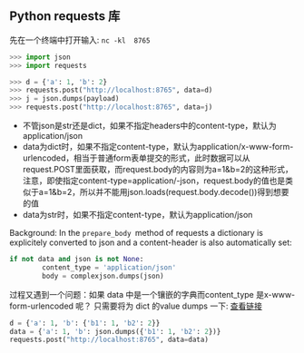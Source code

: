 ## Python requests 库
先在一个终端中打开输入: `nc -kl  8765` 

```Python
>>> import json
>>> import requests

>>> d = {'a': 1, 'b': 2}
>>> requests.post("http://localhost:8765", data=d)
>>> j = json.dumps(payload)
>>> requests.post("http://localhost:8765", data=j)
```

- 不管json是str还是dict，如果不指定headers中的content-type，默认为application/json
- data为dict时，如果不指定content-type，默认为application/x-www-form-urlencoded，相当于普通form表单提交的形式，此时数据可以从request.POST里面获取，而request.body的内容则为a=1&b=2的这种形式，注意，即使指定content-type=application/-json，request.body的值也是类似于a=1&b=2，所以并不能用json.loads(request.body.decode())得到想要的值
- data为str时，如果不指定content-type，默认为application/json


Background: In the `prepare_body `method of requests a dictionary is explicitely converted to json and a content-header is also automatically set:

```Python
if not data and json is not None:
        content_type = 'application/json'
        body = complexjson.dumps(json)
```

过程又遇到一个问题：如果 data 中是一个镶嵌的字典而content_type 是x-www-form-urlencoded 呢？ 只需要将为 dict 的value dumps 一下: [查看链接](https://github.com/kennethreitz/requests/issues/2885)
```Python
d = {'a': 1, 'b': {'b1': 1, 'b2': 2}}
data = {'a': 1, 'b': json.dumps({'b1': 1, 'b2': 2})}
requests.post("http://localhost:8765", data=data)
```
